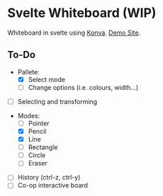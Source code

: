 # Svelte Whiteboard (WIP)

Whiteboard in svelte using [Konva](https://konvajs.org).
[Demo Site](https://svelte-whiteboard.vercel.app/).

## To-Do

- Pallete:
  - [x] Select mode
  - [ ] Change options (i.e. colours, width...)
- [ ] Selecting and transforming
- Modes:
  - [ ] Pointer
  - [x] Pencil
  - [x] Line
  - [ ] Rectangle
  - [ ] Circle
  - [ ] Eraser
- [ ] History (ctrl-z, ctrl-y)
- [ ] Co-op interactive board
